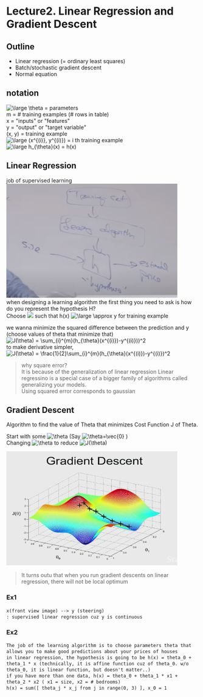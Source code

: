 # Lecture2. Linear Regression and Gradient Descent
## Outline
- Linear regression (= ordinary least squares)
- Batch/stochastic gradient descent
- Normal equation

## notation
<img src="https://latex.codecogs.com/gif.latex?\dpi{100}&space;\large&space;\theta" title="\large \theta" /> = parameters   
m = # training examples (# rows in table)   
x = "inputs" or "features"   
y = "output" or "target variable"   
(x, y) = training example    
<img src="https://latex.codecogs.com/gif.latex?\dpi{100}&space;\large&space;(x^{(i)},&space;y^{(i)})" title="\large (x^{(i)}, y^{(i)})" /> = i th training example  
<img src="https://latex.codecogs.com/gif.latex?\dpi{100}&space;\large&space;h_{\theta}(x)" title="\large h_{\theta}(x)" /> = h(x)  
## Linear Regression

job of supervised learning    
<img src="Images/supervised_learning_process.png" width="450px" height="300px"></img>   
when designing a learning algorithm the first thing you need to ask is how do you represent the hypothesis H?   
Choose 
<img src="https://latex.codecogs.com/svg.latex?\Large&space;\theta" /> 
such that h(x) 
<img src="https://latex.codecogs.com/gif.latex?\dpi{100}&space;\large&space;\approx" title="\large \approx" /> 
y for training example      
   
we wanna minimize the squared difference between the prediction and y  (choose values of theta that minimize that) 
<img src="https://latex.codecogs.com/gif.latex?\dpi{100}&space;J(\theta)&space;=&space;\sum_{i}^{m}(h_{\theta}(x^{(i)})-y^{(i)}))^2" title="J(\theta) = \sum_{i}^{m}(h_{\theta}(x^{(i)})-y^{(i)}))^2" />  
to make derivative simpler,   
<img src="https://latex.codecogs.com/gif.latex?\dpi{100}&space;J(\theta)&space;=&space;\frac{1}{2}\sum_{i}^{m}(h_{\theta}(x^{(i)})-y^{(i)})^2" title="J(\theta) = \frac{1}{2}\sum_{i}^{m}(h_{\theta}(x^{(i)})-y^{(i)})^2" />    

> why square error?   
It is because of the generalization of linear regression
Linear regressino is a special case of a bigger family of algorithms called generalizing your models.   
Using squared error corresponds to gaussian

## Gradient Descent
Algorithm to find the value of Theta that minimizes Cost Function J of Theta.   
   
Start with some 
<img src="https://latex.codecogs.com/gif.latex?\dpi{100}&space;\theta" title="\theta" /> 
(Say 
<img src="https://latex.codecogs.com/gif.latex?\dpi{100}&space;\theta=\vec{0}" title="\theta=\vec{0}" />
)   
Changing 
<img src="https://latex.codecogs.com/gif.latex?\dpi{100}&space;\theta" title="\theta" />
to reduce 
<img src="https://latex.codecogs.com/gif.latex?\dpi{100}&space;J(\theta)" title="J(\theta)" />   

<img src="Images/Gradient_Descent2.png" width="450px" height="300px"></img>   
   
> It turns outu that when you run gradient descents on linear regression, there will not be local optimum

### Ex1
```
x(front view image) --> y (steering)
: supervised linear regression cuz y is continuous
```

### Ex2

```
The job of the learning algorithm is to choose parameters theta that allows you to make good predictions about your prices of houses
in linear regression, the hypothesis is going to be h(x) = theta_0 + theta_1 * x (technically, it is affine function cuz of theta_0. w/o theta_0, it is linear function, but doesn't matter..)
if you have more than one data, h(x) = theta_0 + theta_1 * x1 + theta_2 * x2 ( x1 = size, x2 = # bedrooms)
h(x) = sum([ theta_j * x_j from j in range(0, 3) ], x_0 = 1
```




